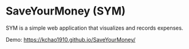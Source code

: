 # SaveYourMoney (SYM)
SYM is a simple web application that visualizes and records expenses.

Demo: https://kchao1910.github.io/SaveYourMoney/
